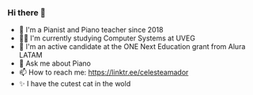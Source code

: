 ### Hi there 👋
- 🎹 I'm a Pianist and Piano teacher since 2018
- 👩‍💻 I'm currently studying Computer Systems at UVEG
- 🌱 I'm an active candidate at the ONE Next Education grant from Alura LATAM
- 💬 Ask me about Piano
- 📫 How to reach me: https://linktr.ee/celesteamador
- ✨ I have the cutest cat in the wold 

<!--
**celesteamador/celesteamador** is a ✨ _special_ ✨ repository because its `README.md` (this file) appears on your GitHub profile.

Here are some ideas to get you started:

- 🔭 I’m currently working on ...
- 🌱 I’m currently learning ...
- 👯 I’m looking to collaborate on ...
- 🤔 I’m looking for help with ...
- 💬 Ask me about ...
- 📫 How to reach me: ...
- 😄 Pronouns: ...
- ⚡ Fun fact: ...
-->
